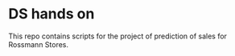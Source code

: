 # DS hands on
This repo contains scripts for the project of prediction of sales for Rossmann Stores.
